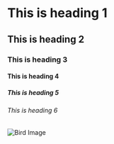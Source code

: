# This is heading 1
## This is heading 2
### This is heading 3
#### This is heading 4
##### This is heading 5
###### This is heading 6




![Bird Image](https://2.img-dpreview.com/files/p/E~C1000x0S4000x4000T1200x1200~articles/3925134721/0266554465.jpeg)
